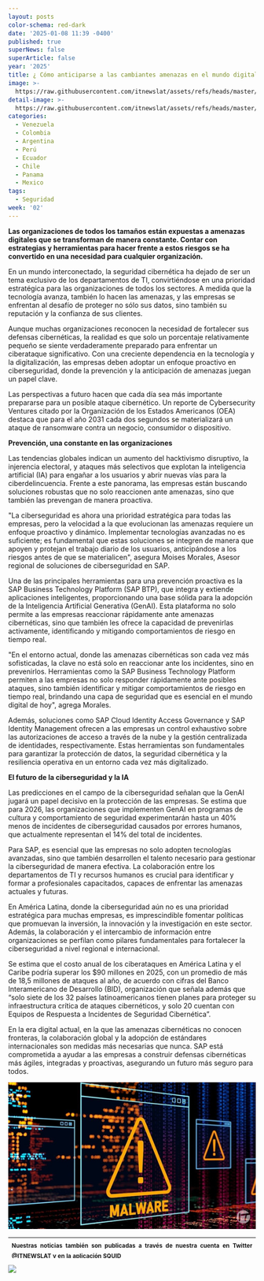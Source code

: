 ```yaml
---
layout: posts
color-schema: red-dark
date: '2025-01-08 11:39 -0400'
published: true
superNews: false
superArticle: false
year: '2025'
title: ¿ Cómo anticiparse a las cambiantes amenazas en el mundo digital?
image: >-
  https://raw.githubusercontent.com/itnewslat/assets/refs/heads/master/img/540x320/alerta-malware-p.jpg
detail-image: >-
  https://raw.githubusercontent.com/itnewslat/assets/refs/heads/master/img/1024x680/alerta-malware-g.jpg
categories:
  - Venezuela
  - Colombia
  - Argentina
  - Perú
  - Ecuador
  - Chile
  - Panama
  - Mexico
tags:
  - Seguridad
week: '02'
---
```

**Las organizaciones de todos los tamaños están expuestas a amenazas digitales que se transforman de manera constante. Contar con estrategias y herramientas para hacer frente a estos riesgos se ha convertido en una necesidad para cualquier organización.**

En un mundo interconectado, la seguridad cibernética ha dejado de ser un tema exclusivo de los departamentos de TI, convirtiéndose en una prioridad estratégica para las organizaciones de todos los sectores. A medida que la tecnología avanza, también lo hacen las amenazas, y las empresas se enfrentan al desafío de proteger no sólo sus datos, sino también su reputación y la confianza de sus clientes.

Aunque muchas organizaciones reconocen la necesidad de fortalecer sus defensas cibernéticas, la realidad es que solo un porcentaje relativamente pequeño se siente verdaderamente preparado para enfrentar un ciberataque significativo. Con una creciente dependencia en la tecnología y la digitalización, las empresas deben adoptar un enfoque proactivo en ciberseguridad, donde la prevención y la anticipación de amenazas juegan un papel clave.

Las perspectivas a futuro hacen que cada día sea más importante prepararse para un posible ataque cibernético. Un reporte de Cybersecurity Ventures citado por la Organización de los Estados Americanos (OEA) destaca que para el año 2031 cada dos segundos se materializará un ataque de ransomware contra un negocio, consumidor o dispositivo.

**Prevención, una constante en las organizaciones**

Las tendencias globales indican un aumento del hacktivismo disruptivo, la injerencia electoral, y ataques más selectivos que explotan la inteligencia artificial (IA) para engañar a los usuarios y abrir nuevas vías para la ciberdelincuencia. Frente a este panorama, las empresas están buscando soluciones robustas que no solo reaccionen ante amenazas, sino que también las prevengan de manera proactiva.

"La ciberseguridad es ahora una prioridad estratégica para todas las empresas, pero la velocidad a la que evolucionan las amenazas requiere un enfoque proactivo y dinámico. Implementar tecnologías avanzadas no es suficiente; es fundamental que estas soluciones se integren de manera que apoyen y protejan el trabajo diario de los usuarios, anticipándose a los riesgos antes de que se materialicen", asegura Moises Morales, Asesor regional de soluciones de ciberseguridad en SAP.

Una de las principales herramientas para una prevención proactiva es la SAP Business Technology Platform (SAP BTP), que integra y extiende aplicaciones inteligentes, proporcionando una base sólida para la adopción de la Inteligencia Artificial Generativa (GenAI). Esta plataforma no solo permite a las empresas reaccionar rápidamente ante amenazas cibernéticas, sino que también les ofrece la capacidad de prevenirlas activamente, identificando y mitigando comportamientos de riesgo en tiempo real.

"En el entorno actual, donde las amenazas cibernéticas son cada vez más sofisticadas, la clave no está solo en reaccionar ante los incidentes, sino en prevenirlos. Herramientas como la SAP Business Technology Platform permiten a las empresas no solo responder rápidamente ante posibles ataques, sino también identificar y mitigar comportamientos de riesgo en tiempo real, brindando una capa de seguridad que es esencial en el mundo digital de hoy", agrega Morales.

Además, soluciones como SAP Cloud Identity Access Governance y SAP Identity Management ofrecen a las empresas un control exhaustivo sobre las autorizaciones de acceso a través de la nube y la gestión centralizada de identidades, respectivamente. Estas herramientas son fundamentales para garantizar la protección de datos, la seguridad cibernética y la resiliencia operativa en un entorno cada vez más digitalizado.

**El futuro de la ciberseguridad y la IA**

Las predicciones en el campo de la ciberseguridad señalan que la GenAI jugará un papel decisivo en la protección de las empresas. Se estima que para 2026, las organizaciones que implementen GenAI en programas de cultura y comportamiento de seguridad experimentarán hasta un 40% menos de incidentes de ciberseguridad causados por errores humanos, que actualmente representan el 14% del total de incidentes.

Para SAP, es esencial que las empresas no solo adopten tecnologías avanzadas, sino que también desarrollen el talento necesario para gestionar la ciberseguridad de manera efectiva. La colaboración entre los departamentos de TI y recursos humanos es crucial para identificar y formar a profesionales capacitados, capaces de enfrentar las amenazas actuales y futuras.

En América Latina, donde la ciberseguridad aún no es una prioridad estratégica para muchas empresas, es imprescindible fomentar políticas que promuevan la inversión, la innovación y la investigación en este sector. Además, la colaboración y el intercambio de información entre organizaciones se perfilan como pilares fundamentales para fortalecer la ciberseguridad a nivel regional e internacional.

Se estima que el costo anual de los ciberataques en América Latina y el Caribe podría superar los $90 millones en 2025, con un promedio de más de 18,5 millones de ataques al año, de acuerdo con cifras del Banco Interamericano de Desarrollo (BID), organización que señala además que “solo siete de los 32 países latinoamericanos tienen planes para proteger su infraestructura crítica de ataques cibernéticos, y solo 20 cuentan con Equipos de Respuesta a Incidentes de Seguridad Cibernética”.

En la era digital actual, en la que las amenazas cibernéticas no conocen fronteras, la colaboración global y la adopción de estándares internacionales son medidas más necesarias que nunca. SAP está comprometida a ayudar a las empresas a construir defensas cibernéticas más ágiles, integradas y proactivas, asegurando un futuro más seguro para todos.

![](https://raw.githubusercontent.com/itnewslat/assets/refs/heads/master/img/540x320/alerta-malware-p.jpg)

<table style="height: 42px;" width="569">
<tbody>
<tr>
<td style="text-align: justify;"><sub><strong>Nuestras noticias también son publicadas a través de nuestra cuenta en Twitter <a href="https://twitter.com/itnewslat?lang=es">@ITNEWSLAT</a> y en la aplicación <a href="https://squidapp.co/en/">SQUID</a></strong></sub></td>
</tr>
</tbody>
</table>

<img src="https://tracker.metricool.com/c3po.jpg?hash=56f88a41e39ab42c063cc51676587a04"/>